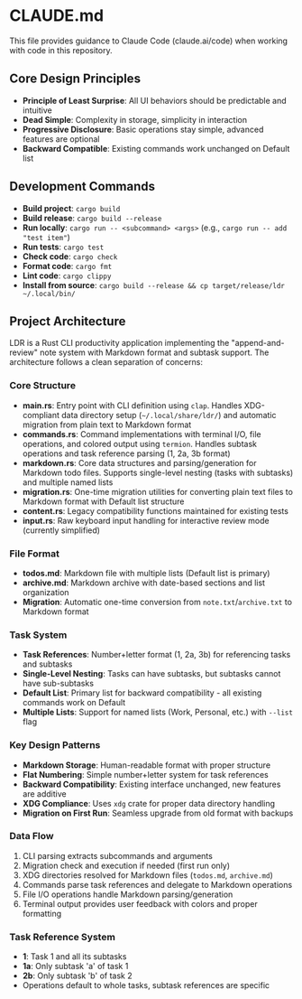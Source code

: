 # CLAUDE.md

This file provides guidance to Claude Code (claude.ai/code) when working with code in this repository.

## Core Design Principles
- **Principle of Least Surprise**: All UI behaviors should be predictable and intuitive
- **Dead Simple**: Complexity in storage, simplicity in interaction
- **Progressive Disclosure**: Basic operations stay simple, advanced features are optional
- **Backward Compatible**: Existing commands work unchanged on Default list

## Development Commands

- **Build project**: `cargo build`
- **Build release**: `cargo build --release`
- **Run locally**: `cargo run -- <subcommand> <args>` (e.g., `cargo run -- add "test item"`)
- **Run tests**: `cargo test`
- **Check code**: `cargo check`
- **Format code**: `cargo fmt`
- **Lint code**: `cargo clippy`
- **Install from source**: `cargo build --release && cp target/release/ldr ~/.local/bin/`

## Project Architecture

LDR is a Rust CLI productivity application implementing the "append-and-review" note system with Markdown format and subtask support. The architecture follows a clean separation of concerns:

### Core Structure
- **main.rs**: Entry point with CLI definition using `clap`. Handles XDG-compliant data directory setup (`~/.local/share/ldr/`) and automatic migration from plain text to Markdown format
- **commands.rs**: Command implementations with terminal I/O, file operations, and colored output using `termion`. Handles subtask operations and task reference parsing (1, 2a, 3b format)
- **markdown.rs**: Core data structures and parsing/generation for Markdown todo files. Supports single-level nesting (tasks with subtasks) and multiple named lists
- **migration.rs**: One-time migration utilities for converting plain text files to Markdown format with Default list structure
- **content.rs**: Legacy compatibility functions maintained for existing tests
- **input.rs**: Raw keyboard input handling for interactive review mode (currently simplified)

### File Format
- **todos.md**: Markdown file with multiple lists (Default list is primary)
- **archive.md**: Markdown archive with date-based sections and list organization
- **Migration**: Automatic one-time conversion from `note.txt`/`archive.txt` to Markdown format

### Task System
- **Task References**: Number+letter format (1, 2a, 3b) for referencing tasks and subtasks
- **Single-Level Nesting**: Tasks can have subtasks, but subtasks cannot have sub-subtasks
- **Default List**: Primary list for backward compatibility - all existing commands work on Default
- **Multiple Lists**: Support for named lists (Work, Personal, etc.) with `--list` flag

### Key Design Patterns
- **Markdown Storage**: Human-readable format with proper structure
- **Flat Numbering**: Simple number+letter system for task references
- **Backward Compatibility**: Existing interface unchanged, new features are additive
- **XDG Compliance**: Uses `xdg` crate for proper data directory handling
- **Migration on First Run**: Seamless upgrade from old format with backups

### Data Flow
1. CLI parsing extracts subcommands and arguments
2. Migration check and execution if needed (first run only)
3. XDG directories resolved for Markdown files (`todos.md`, `archive.md`)
4. Commands parse task references and delegate to Markdown operations
5. File I/O operations handle Markdown parsing/generation
6. Terminal output provides user feedback with colors and proper formatting

### Task Reference System
- **1**: Task 1 and all its subtasks
- **1a**: Only subtask 'a' of task 1
- **2b**: Only subtask 'b' of task 2
- Operations default to whole tasks, subtask references are specific